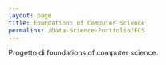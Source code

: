 ```yaml
---
layout: page
title: Foundations of Computer Science
permalink: /Data-Science-Portfolio/FCS
---
```


Progetto di foundations of computer science.

